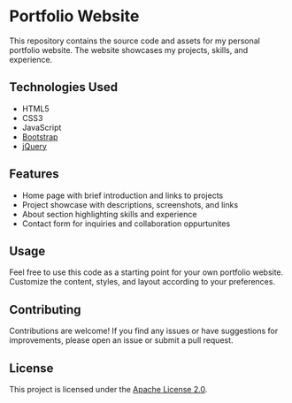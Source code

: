# Portfolio Website

This repository contains the source code and assets for my personal portfolio website. The website showcases my projects, skills, and experience.

## Technologies Used

- HTML5
- CSS3
- JavaScript
- [Bootstrap](https://getbootstrap.com) 
- [jQuery](https://jquery.com) 

## Features

- Home page with brief introduction and links to projects
- Project showcase with descriptions, screenshots, and links
- About section highlighting skills and experience
- Contact form for inquiries and collaboration oppurtunites

## Usage

Feel free to use this code as a starting point for your own portfolio website. Customize the content, styles, and layout according to your preferences.

## Contributing

Contributions are welcome! If you find any issues or have suggestions for improvements, please open an issue or submit a pull request.

## License

This project is licensed under the [Apache License 2.0](LICENSE).
